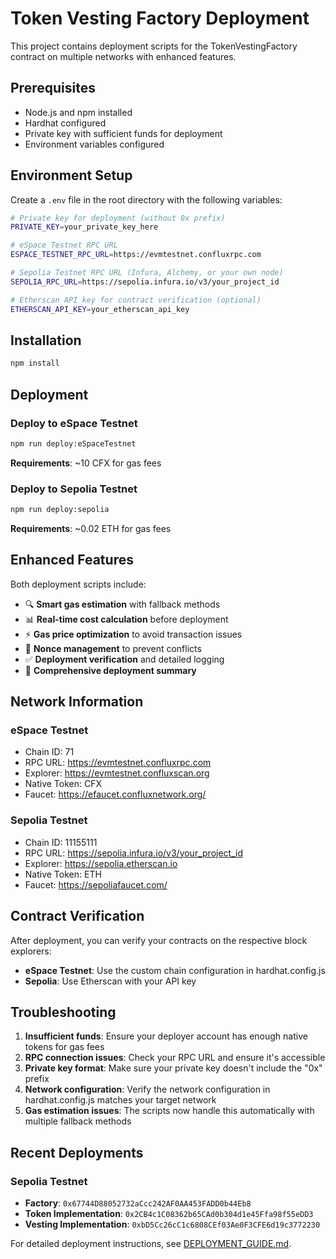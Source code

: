 # Token Vesting Factory Deployment

This project contains deployment scripts for the TokenVestingFactory contract on multiple networks with enhanced features.

## Prerequisites

- Node.js and npm installed
- Hardhat configured
- Private key with sufficient funds for deployment
- Environment variables configured

## Environment Setup

Create a `.env` file in the root directory with the following variables:

```bash
# Private key for deployment (without 0x prefix)
PRIVATE_KEY=your_private_key_here

# eSpace Testnet RPC URL
ESPACE_TESTNET_RPC_URL=https://evmtestnet.confluxrpc.com

# Sepolia Testnet RPC URL (Infura, Alchemy, or your own node)
SEPOLIA_RPC_URL=https://sepolia.infura.io/v3/your_project_id

# Etherscan API key for contract verification (optional)
ETHERSCAN_API_KEY=your_etherscan_api_key
```

## Installation

```bash
npm install
```

## Deployment

### Deploy to eSpace Testnet

```bash
npm run deploy:eSpaceTestnet
```

**Requirements**: ~10 CFX for gas fees

### Deploy to Sepolia Testnet

```bash
npm run deploy:sepolia
```

**Requirements**: ~0.02 ETH for gas fees

## Enhanced Features

Both deployment scripts include:
- 🔍 **Smart gas estimation** with fallback methods
- 📊 **Real-time cost calculation** before deployment
- ⚡ **Gas price optimization** to avoid transaction issues
- 🔄 **Nonce management** to prevent conflicts
- ✅ **Deployment verification** and detailed logging
- 📝 **Comprehensive deployment summary**

## Network Information

### eSpace Testnet
- Chain ID: 71
- RPC URL: https://evmtestnet.confluxrpc.com
- Explorer: https://evmtestnet.confluxscan.org
- Native Token: CFX
- Faucet: https://efaucet.confluxnetwork.org/

### Sepolia Testnet
- Chain ID: 11155111
- RPC URL: https://sepolia.infura.io/v3/your_project_id
- Explorer: https://sepolia.etherscan.io
- Native Token: ETH
- Faucet: https://sepoliafaucet.com/

## Contract Verification

After deployment, you can verify your contracts on the respective block explorers:

- **eSpace Testnet**: Use the custom chain configuration in hardhat.config.js
- **Sepolia**: Use Etherscan with your API key

## Troubleshooting

1. **Insufficient funds**: Ensure your deployer account has enough native tokens for gas fees
2. **RPC connection issues**: Check your RPC URL and ensure it's accessible
3. **Private key format**: Make sure your private key doesn't include the "0x" prefix
4. **Network configuration**: Verify the network configuration in hardhat.config.js matches your target network
5. **Gas estimation issues**: The scripts now handle this automatically with multiple fallback methods

## Recent Deployments

### Sepolia Testnet
- **Factory**: `0x67744D88052732aCcc242AF0AA453FADD0b44Eb8`
- **Token Implementation**: `0x2CB4c1C08362b65CAd0b304d1e45Ffa98f55eDD3`
- **Vesting Implementation**: `0xbD5Cc26cC1c6808CEf03Ae0F3CFE6d19c3772230`

For detailed deployment instructions, see [DEPLOYMENT_GUIDE.md](./DEPLOYMENT_GUIDE.md).

